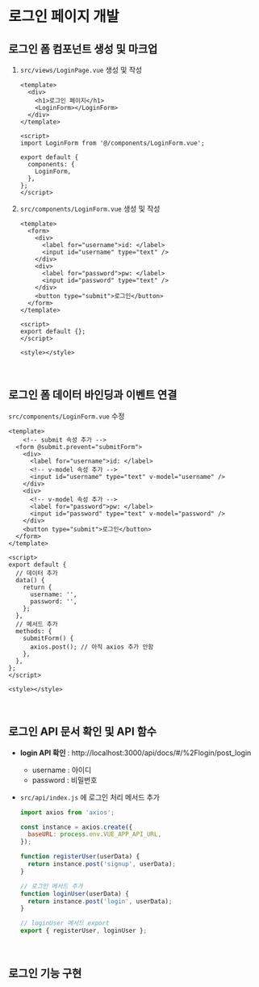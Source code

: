 # 로그인 페이지 개발

## 로그인 폼 컴포넌트 생성 및 마크업

1. `src/views/LoginPage.vue` 생성 및 작성

   ```vue
   <template>
     <div>
       <h1>로그인 페이지</h1>
       <LoginForm></LoginForm>
     </div>
   </template>
   
   <script>
   import LoginForm from '@/components/LoginForm.vue';
   
   export default {
     components: {
       LoginForm,
     },
   };
   </script>
   ```

2. `src/components/LoginForm.vue` 생성 및 작성

   ```vue
   <template>
     <form>
       <div>
         <label for="username">id: </label>
         <input id="username" type="text" />
       </div>
       <div>
         <label for="password">pw: </label>
         <input id="password" type="text" />
       </div>
       <button type="submit">로그인</button>
     </form>
   </template>
   
   <script>
   export default {};
   </script>
   
   <style></style>
   ```

<br>

## 로그인 폼 데이터 바인딩과 이벤트 연결

`src/components/LoginForm.vue` 수정

```vue
<template>
	<!-- submit 속성 추가 -->
  <form @submit.prevent="submitForm">
    <div>
      <label for="username">id: </label>
      <!-- v-model 속성 추가 -->
      <input id="username" type="text" v-model="username" />
    </div>
    <div>
      <!-- v-model 속성 추가 -->
      <label for="password">pw: </label>
      <input id="password" type="text" v-model="password" />
    </div>
    <button type="submit">로그인</button>
  </form>
</template>

<script>
export default {
  // 데이터 추가
  data() {
    return {
      username: '',
      password: '',
    };
  },
  // 메서드 추가
  methods: {
    submitForm() {
      axios.post();	// 아직 axios 추가 안함
    },
  },
};
</script>

<style></style>
```

<br>

## 로그인 API 문서 확인 및 API 함수

* **login API 확인** : http://localhost:3000/api/docs/#/%2Flogin/post_login
  * username : 아이디
  * password : 비밀번호

* `src/api/index.js` 에 로그인 처리 메서드 추가

  ```js
  import axios from 'axios';
  
  const instance = axios.create({
    baseURL: process.env.VUE_APP_API_URL,
  });
  
  function registerUser(userData) {
    return instance.post('signup', userData);
  }
  
  // 로그인 메서드 추가
  function loginUser(userData) {
    return instance.post('login', userData);
  }
  
  // loginUser 메서드 export
  export { registerUser, loginUser };
  ```

<br>

## 로그인 기능 구현

